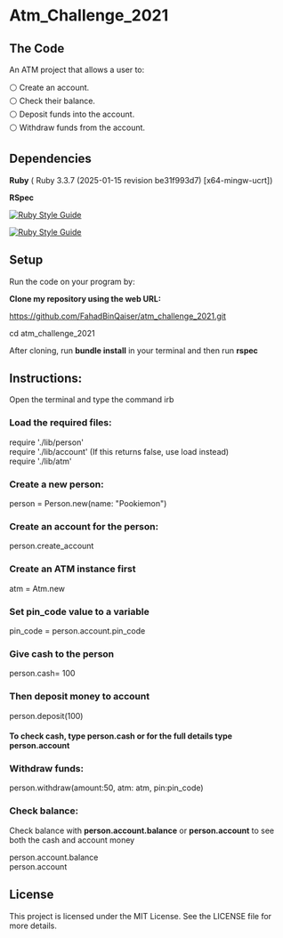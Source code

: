 # Atm_Challenge_2021

## **The Code**

An ATM project that allows a user to:

⚪ Create an account.<br>
⚪ Check their balance. <br>
⚪ Deposit funds into the account. <br>
⚪ Withdraw funds from the account.<br>

## **Dependencies**

**Ruby** ( Ruby 3.3.7 (2025-01-15 revision be31f993d7) [x64-mingw-ucrt])

**RSpec**

[![Ruby Style Guide](https://img.shields.io/badge/code_style-rubocop-brightgreen.svg)](https://github.com/rubocop/rubocop)

[![Ruby Style Guide](https://img.shields.io/badge/code_style-community-brightgreen.svg)](https://rubystyle.guide)

## **Setup**

Run the code on your program by:

**Clone my repository using the web URL:**

https://github.com/FahadBinQaiser/atm_challenge_2021.git

cd atm_challenge_2021

After cloning, run **bundle install** in your terminal and then run **rspec**

## **Instructions:**

Open the terminal and type the command irb

### **Load the required files:**

require './lib/person' <br>
require './lib/account' (If this returns false, use load instead) <br>
require './lib/atm'

### **Create a new person:** <br>

person = Person.new(name: "Pookiemon")

### **Create an account for the person:** <br>

person.create_account

### **Create an ATM instance first** <br>

atm = Atm.new

### **Set pin_code value to a variable** <br>

pin_code = person.account.pin_code

### **Give cash to the person** <br>

person.cash= 100

### **Then deposit money to account** <br>

person.deposit(100)

#### To check cash, type person.cash or for the full details type person.account

### **Withdraw funds:** <br>

person.withdraw(amount:50, atm: atm, pin:pin_code)

### **Check balance:** <br>

Check balance with **person.account.balance** or **person.account** to see both the cash and account money

person.account.balance <br>
person.account

## **License**

This project is licensed under the MIT License. See the LICENSE file for more details.
